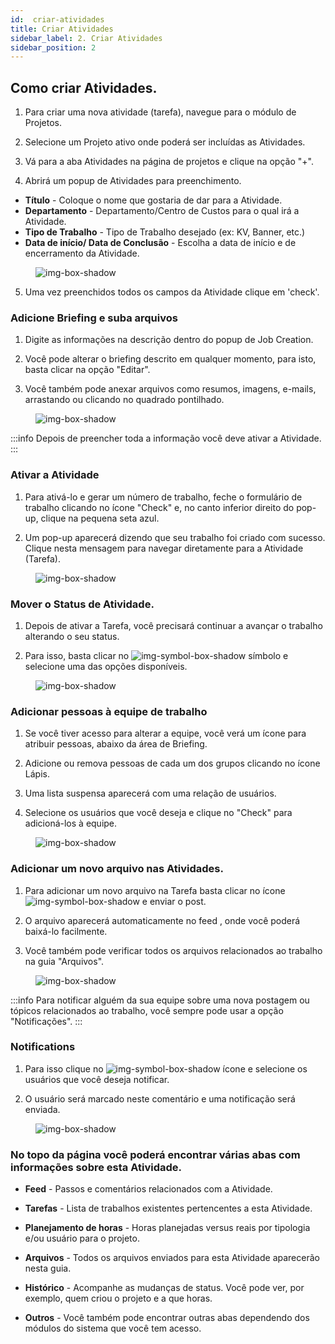 ```yaml
---
id:  criar-atividades
title: Criar Atividades
sidebar_label: 2. Criar Atividades
sidebar_position: 2
---
```



## Como criar Atividades.

1. Para criar uma nova atividade (tarefa), navegue para o módulo de Projetos.

2. Selecione um Projeto ativo onde poderá ser incluídas as Atividades.

3. Vá para a aba Atividades na página de projetos e clique na opção "+".

4. Abrirá um popup de Atividades para preenchimento. 


- **Título** - Coloque o nome que gostaria de dar para a Atividade.
- **Departamento** - Departamento/Centro de Custos para o qual irá a Atividade.
- **Tipo de Trabalho** - Tipo de Trabalho desejado (ex: KV, Banner, etc.)
- **Data de início/ Data de Conclusão** - Escolha a data de início e de encerramento da Atividade.


<figure>

![img-box-shadow](/img/university/project-management/project-management-lesson2-1.png)
<figcaption></figcaption>
</figure>

5. Uma vez preenchidos todos os campos da Atividade clique em 'check'.


### Adicione Briefing e suba arquivos

1. Digite as informações na descrição dentro do popup de Job Creation.

2. Você pode alterar o briefing descrito em qualquer momento, para isto, basta clicar na opção "Editar".

3. Você também pode anexar arquivos como resumos, imagens, e-mails, arrastando ou clicando no quadrado pontilhado.


<figure>

![img-box-shadow](/img/university/project-management/project-management-lesson2-2.png)
<figcaption></figcaption>
</figure>


:::info
Depois de preencher toda a informação você deve ativar a Atividade.
:::

### Ativar a Atividade

1. Para ativá-lo e gerar um número de trabalho, feche o formulário de trabalho clicando no ícone "Check" e, no canto inferior direito do pop-up, clique na pequena seta azul.

2. Um pop-up aparecerá dizendo que seu trabalho foi criado com sucesso. Clique nesta mensagem para navegar diretamente para a Atividade (Tarefa).


<figure>

![img-box-shadow](/img/university/project-management/project-management-lesson2-3.png)
<figcaption></figcaption>
</figure>


### Mover o Status de Atividade.

1. Depois de ativar a Tarefa, você precisará continuar a avançar o trabalho alterando o seu status.

2. Para isso, basta clicar no ![img-symbol-box-shadow](/img/university/project-management/project-management-lesson2-symbol-2.png) símbolo e selecione uma das opções disponíveis.

<figure>

![img-box-shadow](/img/university/project-management/project-management-lesson2-4.png)
<figcaption></figcaption>
</figure>

### Adicionar pessoas à equipe de trabalho

1. Se você tiver acesso para alterar a equipe, você verá um ícone para atribuir pessoas, abaixo da área de Briefing.

2. Adicione ou remova pessoas de cada um dos grupos clicando no ícone Lápis.

3. Uma lista suspensa aparecerá com uma relação de usuários.

4. Selecione os usuários que você deseja e clique no "Check" para adicioná-los à equipe.

<figure>

![img-box-shadow](/img/university/project-management/project-management-lesson2-5.png)
<figcaption></figcaption>
</figure>


### Adicionar um novo arquivo nas Atividades.

1. Para adicionar um novo arquivo na Tarefa basta clicar no ícone ![img-symbol-box-shadow](/img/university/project-management/project-management-lesson2-symbol-1.png) e enviar o post.

2. O arquivo aparecerá automaticamente no feed , onde você poderá baixá-lo facilmente.

3. Você também pode verificar todos os arquivos relacionados ao trabalho na guia "Arquivos".

<figure>

![img-box-shadow](/img/university/project-management/project-management-lesson2-6.png)
<figcaption></figcaption>
</figure>

:::info
Para notificar alguém da sua equipe sobre uma nova postagem ou tópicos relacionados ao trabalho, você sempre pode usar a opção "Notificações".
:::

### Notifications

1. Para isso clique no ![img-symbol-box-shadow](/img/university/project-management/project-management-lesson2-symbol-3.png) ícone e selecione os usuários que você deseja notificar.

2. O usuário será marcado neste comentário e uma notificação será enviada.

<figure>

![img-box-shadow](/img/university/project-management/project-management-lesson2-7.png)
<figcaption></figcaption>
</figure>

### No topo da página você poderá encontrar várias abas com informações sobre esta Atividade.


- **Feed** - Passos e comentários relacionados com a Atividade.

- **Tarefas** - Lista de trabalhos existentes pertencentes a esta Atividade.

- **Planejamento de horas** - Horas planejadas versus reais por tipologia e/ou usuário para o projeto.

- **Arquivos** - Todos os arquivos enviados para esta Atividade aparecerão nesta guia.

- **Histórico** - Acompanhe as mudanças de status. Você pode ver, por exemplo, quem criou o projeto e a que horas.

- **Outros** - Você também pode encontrar outras abas dependendo dos módulos do sistema que você tem acesso.
